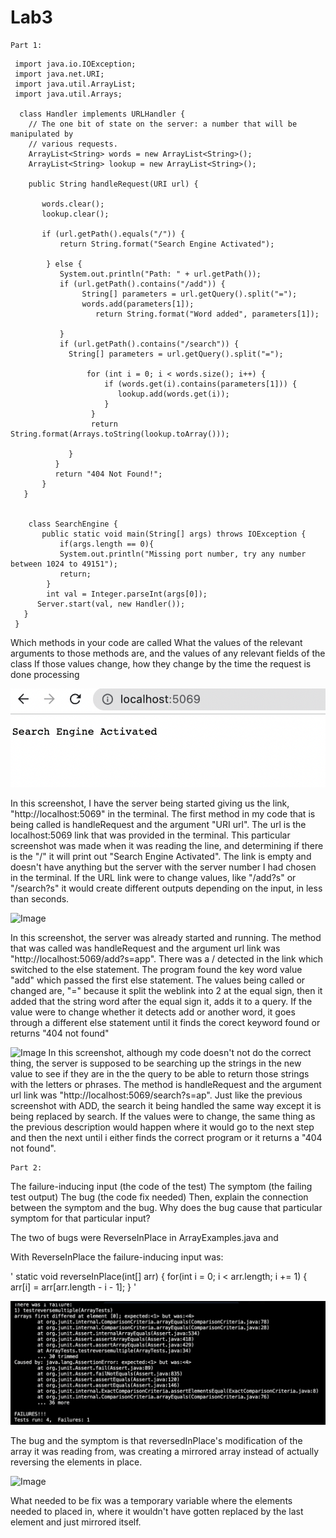 # Lab3

```
Part 1:
```


     import java.io.IOException;
     import java.net.URI;
     import java.util.ArrayList;
     import java.util.Arrays;

      class Handler implements URLHandler {
        // The one bit of state on the server: a number that will be manipulated by
        // various requests.
        ArrayList<String> words = new ArrayList<String>();
        ArrayList<String> lookup = new ArrayList<String>();

        public String handleRequest(URI url) {
  
           words.clear();
           lookup.clear();

           if (url.getPath().equals("/")) {
               return String.format("Search Engine Activated");

            } else {
               System.out.println("Path: " + url.getPath());
               if (url.getPath().contains("/add")) {
                    String[] parameters = url.getQuery().split("=");
                    words.add(parameters[1]);
                       return String.format("Word added", parameters[1]);

               }
               if (url.getPath().contains("/search")) {
                 String[] parameters = url.getQuery().split("=");

                     for (int i = 0; i < words.size(); i++) {
                         if (words.get(i).contains(parameters[1])) {
                            lookup.add(words.get(i));
                         }
                      }
                      return String.format(Arrays.toString(lookup.toArray()));

                 }
              }
              return "404 Not Found!";
           }
       }


        class SearchEngine {
           public static void main(String[] args) throws IOException {
               if(args.length == 0){
               System.out.println("Missing port number, try any number between 1024 to 49151");
               return;
            }
            int val = Integer.parseInt(args[0]);
          Server.start(val, new Handler());
       }
     }

Which methods in your code are called
What the values of the relevant arguments to those methods are, and the values of any relevant fields of the class
If those values change, how they change by the time the request is done processing

![Image](./LAB3REPORT2.png)


In this screenshot, I have the server being started giving us the link, "http://localhost:5069" in the terminal. The first method in my code that is being called is handleRequest and the argument "URI url". The url is the localhost:5069 link that was provided in the terminal. This particular screenshot was made when it was reading the line, and determining if there is the "/" it will print out "Search Engine Activated". The link is empty and doesn't have anything but the server with the server number I had chosen in the terminal. If the URL link were to change values, like "/add?s" or "/search?s" it would create different outputs depending on the input, in less than seconds.

![Image](./LABREPORT2:ADD.png)

In this screenshot, the server was already started and running. The method that was called was handleRequest and the argument url link was "http://localhost:5069/add?s=app". There was a / detected in the link which switched to the else statement. The program found the key word value "add" which passed the first else statement. The values being called or changed are, "=" because it split the weblink into 2 at the equal sign, then it added that the string word after the equal sign it, adds it to a query. If the value were to change whether it detects add or another word, it goes through a different else statement until it finds the corect keyword found or returns "404 not found"

![Image](./LABREPORT2:SEARCH.png)
In this screenshot, although my code doesn't not do the correct thing, the server is supposed to be searching up the strings in the new value to see if they are in the the query to be able to return those strings with the letters or phrases. The method is handleRequest and the argument url link was "http://localhost:5069/search?s=ap". Just like the previous screenshot with ADD, the search it being handled the same way except it is being replaced by search. If the values were to change, the same thing as the previous description would happen where it would go to the next step and then the next until i either finds the correct program or it returns a "404 not found". 


```
Part 2:
```

The failure-inducing input (the code of the test)
The symptom (the failing test output)
The bug (the code fix needed)
Then, explain the connection between the symptom and the bug. Why does the bug cause that particular symptom for that particular input?

The two of bugs were ReverseInPlace in ArrayExamples.java and 

With ReverseInPlace the failure-inducing input was:

' static void reverseInPlace(int[] arr) {
    for(int i = 0; i < arr.length; i += 1) {
      arr[i] = arr[arr.length - i - 1];
    }
'   
    
![Image](./LABREPORT2PART2.png)

The bug and the symptom is that reversedInPlace's modification of the array it was reading from, was creating a mirrored array instead of actually reversing the elements in place. 

![Image](./LABREPORT2PARTTHESECONDONE.png)

What needed to be fix was a temporary variable where the elements needed to placed in, where it wouldn't have gotten replaced by the last element and just mirrored itself. 
